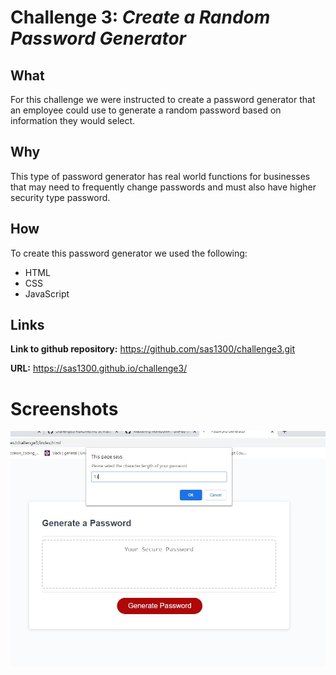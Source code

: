 # Challenge 3:  *Create a Random Password Generator*

## What
For this challenge we were instructed to create a password generator that an employee could use to generate a random password based on information they would select.  

## Why
This type of password generator has real world functions for businesses that may need to frequently change passwords and must also have higher security type password.

## How
To create this password generator we used the following:

* HTML
* CSS
* JavaScript




## Links

**Link to github repository:**  https://github.com/sas1300/challenge3.git 

**URL:**  https://sas1300.github.io/challenge3/

# Screenshots

![Character Prompt](./assets/images/charprompt.jpg)

